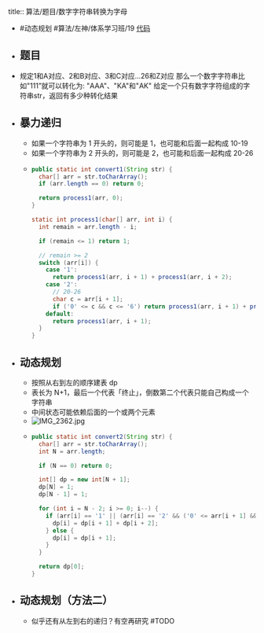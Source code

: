 title:: 算法/题目/数字字符串转换为字母

- #动态规划 #算法/左神/体系学习班/19 [代码](https://github.com/singee-study/algorithm-java/blob/master/zuo-algorithm-2020/class19/Code02_ConvertToLetterString.java)
- ## 题目
- 规定1和A对应、2和B对应、3和C对应...26和Z对应
  那么一个数字字符串比如"111”就可以转化为:
  "AAA"、"KA"和"AK"
  给定一个只有数字字符组成的字符串str，返回有多少种转化结果
- ## 暴力递归
	- 如果一个字符串为 1 开头的，则可能是 1，也可能和后面一起构成 10-19
	- 如果一个字符串为 2 开头的，则可能是 2，也可能和后面一起构成 20-26
	- ```java
	  public static int convert1(String str) {
	    char[] arr = str.toCharArray();
	    if (arr.length == 0) return 0;
	  
	    return process1(arr, 0);
	  }
	  
	  static int process1(char[] arr, int i) {
	    int remain = arr.length - i;
	  
	    if (remain <= 1) return 1;
	  
	    // remain >= 2
	    switch (arr[i]) {
	      case '1':
	        return process1(arr, i + 1) + process1(arr, i + 2);
	      case '2':
	        // 20-26
	        char c = arr[i + 1];
	        if ('0' <= c && c <= '6') return process1(arr, i + 1) + process1(arr, i + 2);
	      default:
	        return process1(arr, i + 1);
	    }
	  }
	  ```
- ## 动态规划
	- 按照从右到左的顺序建表 dp
	- 表长为 N+1，最后一个代表「终止」，倒数第二个代表只能自己构成一个字符串
	- 中间状态可能依赖后面的一个或两个元素
	- ![IMG_2362.jpg](../assets/IMG_2362_1653571853371_0.jpg)
	- ```java
	  public static int convert2(String str) {
	    char[] arr = str.toCharArray();
	    int N = arr.length;
	  
	    if (N == 0) return 0;
	  
	    int[] dp = new int[N + 1];
	    dp[N] = 1;
	    dp[N - 1] = 1;
	  
	    for (int i = N - 2; i >= 0; i--) {
	      if (arr[i] == '1' || (arr[i] == '2' && ('0' <= arr[i + 1] && arr[i + 1] <= '6'))) {
	        dp[i] = dp[i + 1] + dp[i + 2];
	      } else {
	        dp[i] = dp[i + 1];
	      }
	    }
	  
	    return dp[0];
	  }
	  ```
- ## 动态规划（方法二）
	- 似乎还有从左到右的递归？有空再研究 #TODO